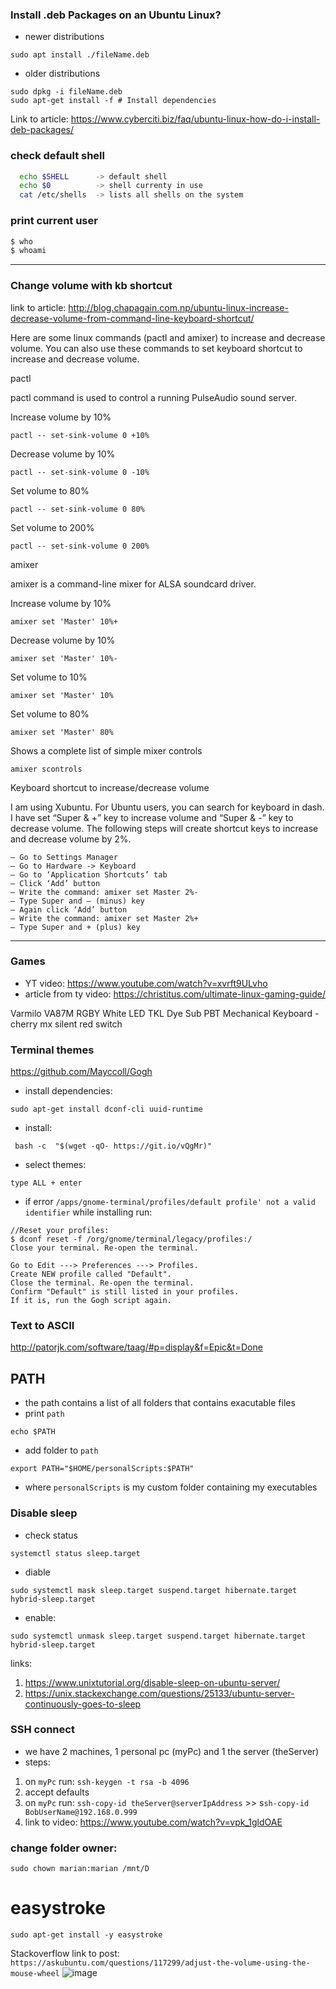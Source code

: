 ### Install .deb Packages on an Ubuntu Linux?
- newer distributions
```
sudo apt install ./fileName.deb
```
- older distributions
```
sudo dpkg -i fileName.deb
sudo apt-get install -f # Install dependencies
```

Link to article: https://www.cyberciti.biz/faq/ubuntu-linux-how-do-i-install-deb-packages/

### check default shell
``` bash
  echo $SHELL      -> default shell
  echo $0          -> shell currenty in use
  cat /etc/shells  -> lists all shells on the system
```

### print current user
``` bash
$ who
$ whoami
```
----
### Change volume with kb shortcut

link to article: http://blog.chapagain.com.np/ubuntu-linux-increase-decrease-volume-from-command-line-keyboard-shortcut/

Here are some linux commands (pactl and amixer) to increase and decrease volume. You can also use these commands to set keyboard shortcut to increase and decrease volume.

pactl

pactl command is used to control a running PulseAudio sound server.

Increase volume by 10%

    pactl -- set-sink-volume 0 +10%

Decrease volume by 10%

    pactl -- set-sink-volume 0 -10%

Set volume to 80%

    pactl -- set-sink-volume 0 80%

Set volume to 200%

    pactl -- set-sink-volume 0 200%

amixer

amixer is a command-line mixer for ALSA soundcard driver.

Increase volume by 10%

    amixer set 'Master' 10%+

Decrease volume by 10%

    amixer set 'Master' 10%-

Set volume to 10%

    amixer set 'Master' 10%

Set volume to 80%

    amixer set 'Master' 80%

Shows a complete list of simple mixer controls

    amixer scontrols

Keyboard shortcut to increase/decrease volume

I am using Xubuntu. For Ubuntu users, you can search for keyboard in dash.
I have set “Super & +” key to increase volume and “Super & -” key to decrease volume. The following steps will create shortcut keys to increase and decrease volume by 2%.

    – Go to Settings Manager
    – Go to Hardware -> Keyboard
    – Go to ‘Application Shortcuts’ tab
    – Click ‘Add’ button
    – Write the command: amixer set Master 2%-
    – Type Super and – (minus) key
    – Again click ‘Add’ button
    – Write the command: amixer set Master 2%+
    – Type Super and + (plus) key
----

### Games

- YT video: https://www.youtube.com/watch?v=xvrft9ULvho
- article from ty video: https://christitus.com/ultimate-linux-gaming-guide/

Varmilo VA87M RGBY White LED TKL Dye Sub PBT Mechanical Keyboard - cherry mx silent red switch

### Terminal themes
https://github.com/Mayccoll/Gogh
- install dependencies:
```
sudo apt-get install dconf-cli uuid-runtime
```
- install:
```
 bash -c  "$(wget -qO- https://git.io/vQgMr)"
 ```
 - select themes:
 ```
 type ALL + enter
 ```
 
 - if error `/apps/gnome-terminal/profiles/default profile' not a valid identifier` while installing run:
 
 ```
 //Reset your profiles:
$ dconf reset -f /org/gnome/terminal/legacy/profiles:/
Close your terminal. Re-open the terminal.

Go to Edit ---> Preferences ---> Profiles.
Create NEW profile called "Default".
Close the terminal. Re-open the terminal.
Confirm "Default" is still listed in your profiles.
If it is, run the Gogh script again.
```

 


### Text to ASCII
http://patorjk.com/software/taag/#p=display&f=Epic&t=Done



## PATH
- the path contains a list of all folders that contains exacutable files
- print `path`
```
echo $PATH
```
- add folder to `path`
```
export PATH="$HOME/personalScripts:$PATH"
```
- where `personalScripts` is my custom folder containing my executables

### Disable sleep
- check status
```
systemctl status sleep.target
```
- diable
```
sudo systemctl mask sleep.target suspend.target hibernate.target hybrid-sleep.target
```
- enable:
```
sudo systemctl unmask sleep.target suspend.target hibernate.target hybrid-sleep.target
```
links:
1. https://www.unixtutorial.org/disable-sleep-on-ubuntu-server/
2. https://unix.stackexchange.com/questions/25133/ubuntu-server-continuously-goes-to-sleep

### SSH connect
- we have 2 machines, 1 personal pc (myPc) and 1 the server (theServer)
- steps:
1. on `myPc` run: `ssh-keygen -t rsa -b 4096`
2. accept defaults
3. on `myPc` run: `ssh-copy-id theServer@serverIpAddress` >> s`sh-copy-id BobUserName@192.168.0.999`
4. link to video: https://www.youtube.com/watch?v=vpk_1gldOAE

### change folder owner:
```
sudo chown marian:marian /mnt/D
```

# easystroke
```
sudo apt-get install -y easystroke
```
Stackoverflow link to post: `https://askubuntu.com/questions/117299/adjust-the-volume-using-the-mouse-wheel`
![image](https://user-images.githubusercontent.com/31028022/134045629-3fbfd3de-bcb8-4085-8685-da0583875a0c.png)

